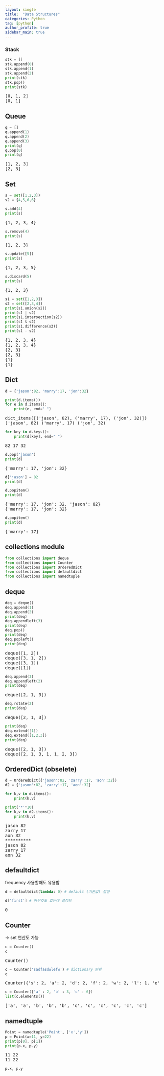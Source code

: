 ```yaml
---
layout: single
title:  "Data Structures"
categories: Python
tag: [python]
author_profile: true
sidebar_main: true
---
```


<head>
  <style>
    table.dataframe {
      white-space: normal;
      width: 100%;
      height: 240px;
      display: block;
      overflow: auto;
      font-family: Arial, sans-serif;
      font-size: 0.9rem;
      line-height: 20px;
      text-align: center;
      border: 0px !important;
    }

    table.dataframe th {
      text-align: center;
      font-weight: bold;
      padding: 8px;
    }

    table.dataframe td {
      text-align: center;
      padding: 8px;
    }

    table.dataframe tr:hover {
      background: #b8d1f3; 
    }

    .output_prompt {
      overflow: auto;
      font-size: 0.9rem;
      line-height: 1.45;
      border-radius: 0.3rem;
      -webkit-overflow-scrolling: touch;
      padding: 0.8rem;
      margin-top: 0;
      margin-bottom: 15px;
      font: 1rem Consolas, "Liberation Mono", Menlo, Courier, monospace;
      color: $code-text-color;
      border: solid 1px $border-color;
      border-radius: 0.3rem;
      word-break: normal;
      white-space: pre;
    }

  .dataframe tbody tr th:only-of-type {
      vertical-align: middle;
  }

  .dataframe tbody tr th {
      vertical-align: top;
  }

  .dataframe thead th {
      text-align: center !important;
      padding: 8px;
  }

  .page__content p {
      margin: 0 0 0px !important;
  }

  .page__content p > strong {
    font-size: 0.8rem !important;
  }

  </style>
</head>


### Stack



```python
stk = []
stk.append(0)
stk.append(1)
stk.append(2)
print(stk)
stk.pop()
print(stk)
```

<pre>
[0, 1, 2]
[0, 1]
</pre>
## Queue



```python
q = []
q.append(1)
q.append(2)
q.append(3)
print(q)
q.pop(0)
print(q)
```

<pre>
[1, 2, 3]
[2, 3]
</pre>
## Set



```python
s = set([1,2,3])
s2 = {4,5,6,6}
```


```python
s.add(4)
print(s)
```

<pre>
{1, 2, 3, 4}
</pre>

```python
s.remove(4)
print(s)
```

<pre>
{1, 2, 3}
</pre>

```python
s.update([5])
print(s)
```

<pre>
{1, 2, 3, 5}
</pre>

```python
s.discard(5)
print(s)
```

<pre>
{1, 2, 3}
</pre>

```python
s1 = set([1,2,3])
s2 = set([2,3,4])
print(s1.union(s2))
print(s1 | s2)
print(s1.intersection(s2))
print(s1 & s2)
print(s1.difference(s2))
print(s1 - s2)
```

<pre>
{1, 2, 3, 4}
{1, 2, 3, 4}
{2, 3}
{2, 3}
{1}
{1}
</pre>
## Dict



```python
d = {'jason':82, 'marry':17, 'jon':32}
```


```python
print(d.items())
for e in d.items():
    print(e, end=" ")
```

<pre>
dict_items([('jason', 82), ('marry', 17), ('jon', 32)])
('jason', 82) ('marry', 17) ('jon', 32) 
</pre>

```python
for key in d.keys():
    print(d[key], end=" ")
```

<pre>
82 17 32 
</pre>

```python
d.pop('jason')
print(d)
```

<pre>
{'marry': 17, 'jon': 32}
</pre>

```python
d['jason'] = 82
print(d)

d.popitem()
print(d)
```

<pre>
{'marry': 17, 'jon': 32, 'jason': 82}
{'marry': 17, 'jon': 32}
</pre>

```python
d.popitem()
print(d)
```

<pre>
{'marry': 17}
</pre>
## collections module



```python
from collections import deque
from collections import Counter
from collections import OrderedDict
from collections import defaultdict
from collections import namedtuple
```

## deque



```python
deq = deque()
deq.append(1)
deq.append(2)
print(deq)
deq.appendleft(3)
print(deq)
deq.pop()
print(deq)
deq.popleft()
print(deq)
```

<pre>
deque([1, 2])
deque([3, 1, 2])
deque([3, 1])
deque([1])
</pre>

```python
deq.append(3)
deq.appendleft(2)
print(deq)
```

<pre>
deque([2, 1, 3])
</pre>

```python
deq.rotate(2)
print(deq)
```

<pre>
deque([2, 1, 3])
</pre>

```python
print(deq)
deq.extend([1])
deq.extend([1,2,3])
print(deq)
```

<pre>
deque([2, 1, 3])
deque([2, 1, 3, 1, 1, 2, 3])
</pre>
## OrderedDict (obselete)



```python
d = OrderedDict({'jason':82, 'zarry':17, 'aon':32})
d2 = {'jason':82, 'zarry':17, 'aon':32}

for k,v in d.items():
    print(k,v)

print('*'*10)
for k,v in d2.items():
    print(k,v)
```

<pre>
jason 82
zarry 17
aon 32
**********
jason 82
zarry 17
aon 32
</pre>
## defaultdict



frequency 사용할때도 유용함



```python
d = defaultdict(lambda: 0) # default (기본값) 설정
```


```python
d['first'] # 아무것도 없는데 설정됨
```

<pre>
0
</pre>
## Counter

-> set 연산도 가능



```python
c = Counter()
c
```

<pre>
Counter()
</pre>

```python
c = Counter('sadfasdwlefw') # dictionary 반환
c
```

<pre>
Counter({'s': 2, 'a': 2, 'd': 2, 'f': 2, 'w': 2, 'l': 1, 'e': 1})
</pre>

```python
c = Counter({'a' : 2, 'b' : 3, 'c' : 6})
list(c.elements())
```

<pre>
['a', 'a', 'b', 'b', 'b', 'c', 'c', 'c', 'c', 'c', 'c']
</pre>
## namedtuple



```python
Point = namedtuple('Point', ['x','y'])
p = Point(x=11, y=22)
print(p[0], p[1])
print(p.x, p.y)
```

<pre>
11 22
11 22
</pre>

```python
p.x, p.y
```
